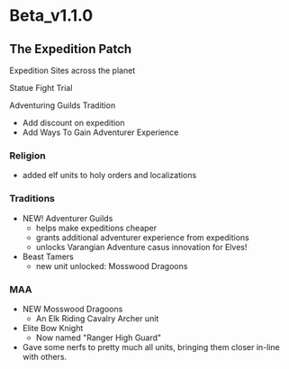 # Beta_v1.1.0

## The Expedition Patch

Expedition Sites across the planet
 <!-- - Randomize portal component discovery -->

<!-- Gold Tutorial Indicators -->

Statue Fight Trial
<!-- ** final polish signoff needed   -->

<!-- One New Item To Find -->

Adventuring Guilds Tradition
- Add discount on expedition
- Add Ways To Gain Adventurer Experience

<!-- USE ODS to record a clip selecting Expedition and showing the expedition map for the Steam Page -->

### Religion
- added elf units to holy orders and localizations

### Traditions
- NEW! Adventurer Guilds
    - helps make expeditions cheaper
    - grants additional adventurer experience from expeditions
    - unlocks Varangian Adventure casus innovation for Elves!
- Beast Tamers
    - new unit unlocked: Mosswood Dragoons

### MAA
- NEW Mosswood Dragoons
    - An Elk Riding Cavalry Archer unit
- Elite Bow Knight
    - Now named "Ranger High Guard"
- Gave some nerfs to pretty much all units, bringing them closer in-line with others.